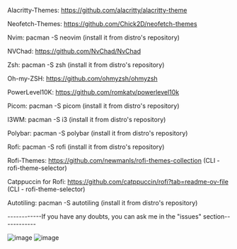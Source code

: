  Alacritty-Themes: https://github.com/alacritty/alacritty-theme
	
 Neofetch-Themes: https://github.com/Chick2D/neofetch-themes
	
 Nvim: pacman -S neovim (install it from distro's repository)
	
 NVChad: https://github.com/NvChad/NvChad
	
 Zsh: pacman -S zsh (install it from distro's repository)
	
 Oh-my-ZSH: https://github.com/ohmyzsh/ohmyzsh
	
 PowerLevel10K: https://github.com/romkatv/powerlevel10k
	
 Picom: pacman -S picom (install it from distro's repository)
	
 I3WM: pacman -S i3 (install it from distro's repository)
	
 Polybar: pacman -S polybar (install it from distro's repository)
	
 Rofi: pacman -S rofi (install it from distro's repository)
	
 Rofi-Themes: https://github.com/newmanls/rofi-themes-collection (CLI - rofi-theme-selector)
	
 Catppuccin for Rofi: https://github.com/catppuccin/rofi?tab=readme-ov-file (CLI - rofi-theme-selector)

 Autotiling: pacman -S autotiling (install it from distro's repository)

 ------------If you have any doubts, you can ask me in the "issues" section------------

![image](https://github.com/user-attachments/assets/2a34d0f5-70e3-4c28-aa67-57a01914c728)
![image](https://github.com/user-attachments/assets/c53b544e-b5d9-4aeb-9ff7-ad3f9f0db611)


